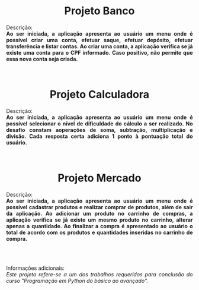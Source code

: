 <h1 align="center">Projeto Banco</h1>
<p align="justify">Descrição: <br><b>Ao ser iniciada, a aplicação apresenta ao usuário um menu onde é possível criar uma conta, efetuar saque, efetuar depósito, efetuar transferência e listar contas. Ao criar uma conta, a aplicação verifica se já existe uma conta para o CPF informado. Caso positivo, não permite que essa nova conta seja criada.</b></p>
<br>
<h1 align="center">Projeto Calculadora</h1>
<p align="justify">Descrição: <br><b>Ao ser iniciada, a aplicação apresenta ao usuário um menu onde é possível selecionar o nível de dificuldade do cálculo a ser realizado. No desafio constam aoperações de soma, subtração, multiplicação e divisão. Cada resposta certa adiciona 1 ponto à pontuação total do usuário.</b></p>
<br>
<h1 align="center"> Projeto Mercado</h1>
<p align="justify">Descrição: <br><b>Ao ser iniciada, a aplicação apresenta ao usuário um menu onde é possível cadastrar produtos e realizar comprar de produtos, além de sair da aplicação. Ao adicionar um produto no carrinho de compras, a aplicação verifica se já existe um mesmo produto no carrinho, alterar apenas a quantidade. Ao finalizar a compra é apresentado ao usuário o total de acordo com os produtos e quantidades inseridas no carrinho de compra.</b></p>
<br><br>
<p align="justify">Informações adicionais: <br><i>Este projeto refere-se a um dos trabalhos requeridos para conclusão do curso "Programação em Python do básico ao avançado".</b></i>
